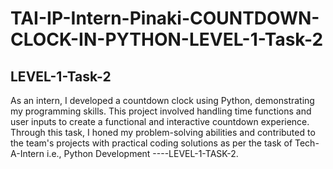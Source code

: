 # TAI-IP-Intern-Pinaki-COUNTDOWN-CLOCK-IN-PYTHON-LEVEL-1-Task-2
LEVEL-1-Task-2
--------
As an intern, I developed a countdown clock using Python, demonstrating my programming skills. This project involved handling time functions and user inputs to create a functional and interactive countdown experience. Through this task, I honed my problem-solving abilities and contributed to the team's projects with practical coding solutions as per the task of Tech-A-Intern i.e., Python Development ----LEVEL-1-TASK-2.
